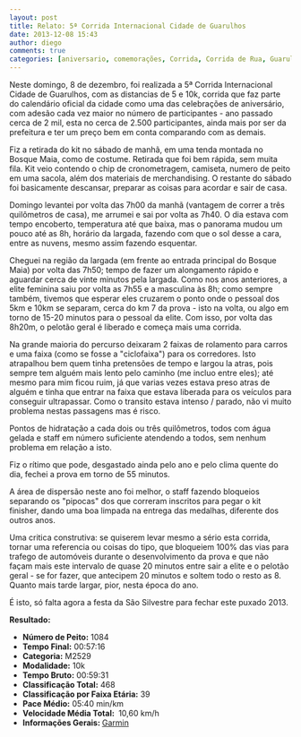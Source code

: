 ```yaml
---
layout: post
title: Relato: 5ª Corrida Internacional Cidade de Guarulhos
date: 2013-12-08 15:43
author: diego
comments: true
categories: [aniversario, comemorações, Corrida, Corrida de Rua, Guarulhos]
---
```

Neste domingo, 8 de dezembro, foi realizada a 5ª Corrida Internacional Cidade de Guarulhos, com as distancias de 5 e 10k, corrida que faz parte do calendário oficial da cidade como uma das celebrações de aniversário, com adesão cada vez maior no número de participantes - ano passado cerca de 2 mil, esta no cerca de 2.500 participantes, ainda mais por ser da prefeitura e ter um preço bem em conta comparando com as demais.

Fiz a retirada do kit no sábado de manhã, em uma tenda montada no Bosque Maia, como de costume. Retirada que foi bem rápida, sem muita fila. Kit veio contendo o chip de cronometragem, camiseta, numero de peito em uma sacola, além dos materiais de merchandising. O restante do sábado foi basicamente descansar, preparar as coisas para acordar e sair de casa.

Domingo levantei por volta das 7h00 da manhã (vantagem de correr a três quilômetros de casa), me arrumei e sai por volta as 7h40. O dia estava com tempo encoberto, temperatura até que baixa, mas o panorama mudou um pouco até as 8h, horário da largada, fazendo com que o sol desse a cara, entre as nuvens, mesmo assim fazendo esquentar.

Cheguei na região da largada (em frente ao entrada principal do Bosque Maia) por volta das 7h50; tempo de fazer um alongamento rápido e aguardar cerca de vinte minutos pela largada. Como nos anos anteriores, a elite feminina saiu por volta as 7h55 e a masculina às 8h; como sempre também, tivemos que esperar eles cruzarem o ponto onde o pessoal dos 5km e 10km se separam, cerca do km 7 da prova - isto na volta, ou algo em torno de 15-20 minutos para o pessoal da elite. Com isso, por volta das 8h20m, o pelotão geral é liberado e começa mais uma corrida.

Na grande maioria do percurso deixaram 2 faixas de rolamento para carros e uma faixa (como se fosse a "ciclofaixa") para os corredores. Isto atrapalhou bem quem tinha pretensões de tempo e largou la atras, pois sempre tem alguém mais lento pelo caminho (me incluo entre eles); até mesmo para mim ficou ruim, já que varias vezes estava preso atras de alguém e tinha que entrar na faixa que estava liberada para os veículos para conseguir ultrapassar. Como o transito estava intenso / parado, não vi muito problema nestas passagens mas é risco.

Pontos de hidratação a cada dois ou três quilômetros, todos com água gelada e staff em número suficiente atendendo a todos, sem nenhum problema em relação a isto.

Fiz o rítimo que pode, desgastado ainda pelo ano e pelo clima quente do dia, fechei a prova em torno de 55 minutos.

A área de dispersão neste ano foi melhor, o staff fazendo bloqueios separando os "pipocas" dos que correram inscritos para pegar o kit finisher, dando uma boa limpada na entrega das medalhas, diferente dos outros anos.

Uma critica construtiva: se quiserem levar mesmo a sério esta corrida, tornar uma referencia ou coisas do tipo, que bloqueiem 100% das vias para trafego de automóveis durante o desenvolvimento da prova e que não façam mais este intervalo de quase 20 minutos entre sair a elite e o pelotão geral - se for fazer, que antecipem 20 minutos e soltem todo o resto as 8. Quanto mais tarde largar, pior, nesta época do ano.

É isto, só falta agora a festa da São Silvestre para fechar este puxado 2013.



<strong>
Resultado:</strong>
<div class="moldura"><a class="lightbox cboxElement" href="http://www.diegoronan.com.br/diegoronan/wp-content/uploads/2013/12/guarulhos_2013_big.jpg"><img alt="" src="http://www.diegoronan.com.br/diegoronan/wp-content/uploads/2013/12/guarulhos_2013.jpg" /></a></div>
<ul>
	<li><strong>Número de Peito:</strong> 1084</li>
	<li><strong>Tempo Final:</strong> 00:57:16</li>
	<li><strong>Categoria:</strong> M2529</li>
	<li><strong>Modalidade:</strong> 10k</li>
	<li><strong>Tempo Bruto:</strong> 00:59:31</li>
	<li><strong>Classificação Total:</strong> 468</li>
	<li><strong>Classificação por Faixa Etária:</strong> 39</li>
	<li><strong>Pace Médio:</strong> 05:40 min/km</li>
	<li><strong>Velocidade Média Total: </strong> 10,60 km/h</li>
	<li><strong>Informações Gerais: </strong><a href="http://connect.garmin.com/activity/413629806" target="_blank">Garmin</a></li>
</ul>
